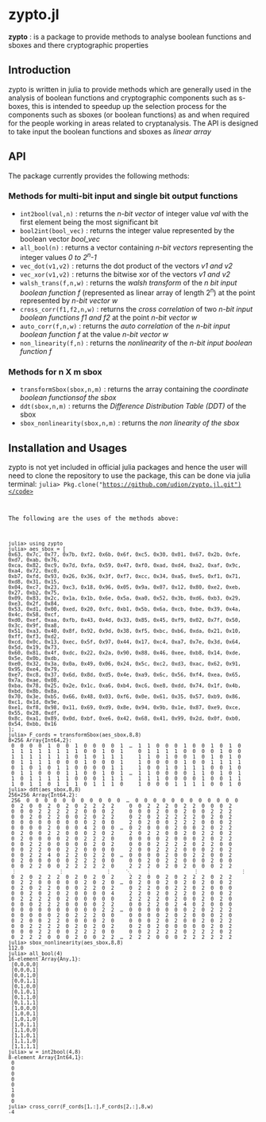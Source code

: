 # zypto.jl
**zypto** : is a package to provide methods to analyse boolean functions and sboxes and there cryptographic properties

## Introduction
zypto is written in julia to provide methods which are generally used in the analysis of boolean functions and cryptographic components such as s-boxes, this is intended to speedup up the selection process for the components such as sboxes (or boolean functions) as and when required for the people working in areas related to cryptanalysis.
The API is designed to take input the boolean functions and sboxes as *linear array*

## API
The package currently provides the following methods: <br>
### Methods for multi-bit input and single bit output functions
* <code>int2bool(val,n)</code> : returns the *n-bit vector* of integer value *val* with the first element being the most significant bit
* <code>bool2int(bool_vec)</code> : returns the integer value represented by the boolean vector *bool_vec*
* <code>all_bool(n)</code> : returns a vector containing *n-bit vectors* representing the integer values *0 to 2<sup>n</sup>-1*
* <code>vec_dot(v1,v2)</code> : returns the dot product of the vectors *v1 and v2*
* <code>vec_xor(v1,v2)</code> : returns the bitwise xor of the vectors *v1 and v2*
* <code>walsh_trans(f,n,w)</code> : returns the *walsh transform* of the *n bit input boolean function f* (represented as linear array of length 2<sup>n</sup>) at the point represented by *n-bit vector w*
* <code>cross_corr(f1,f2,n,w)</code> : returns the *cross correlation* of two *n-bit input boolean functions f1 and f2* at the point *n-bit vector w*
* <code>auto_corr(f,n,w)</code> : returns the *auto correlation* of the *n-bit input boolean function f* at the value *n-bit vector w*
* <code>non_linearity(f,n)</code> : returns the *nonlinearity* of the *n-bit input boolean function f*
### Methods for n X m sbox
* <code>transformSbox(sbox,n,m)</code> : returns the array containing the *coordinate boolean functionsof the sbox*
* <code>ddt(sbox,n,m)</code> : returns the *Difference Distribution Table (DDT)* of the sbox
* <code>sbox_nonlinearity(sbox,n,m)</code> : returns the *non linearity of the sbox*

## Installation and Usages
zypto is not yet included in official julia packages and hence the user will need to clone the repository to use the package, this can be done via julia terminal:
<code>julia> Pkg.clone("https://github.com/udion/zypto.jl.git")</code>

The following are the uses of the methods above:
```
julia> using zypto
julia> aes_sbox = [
0x63, 0x7c, 0x77, 0x7b, 0xf2, 0x6b, 0x6f, 0xc5, 0x30, 0x01, 0x67, 0x2b, 0xfe, 0xd7, 0xab, 0x76,
0xca, 0x82, 0xc9, 0x7d, 0xfa, 0x59, 0x47, 0xf0, 0xad, 0xd4, 0xa2, 0xaf, 0x9c, 0xa4, 0x72, 0xc0,
0xb7, 0xfd, 0x93, 0x26, 0x36, 0x3f, 0xf7, 0xcc, 0x34, 0xa5, 0xe5, 0xf1, 0x71, 0xd8, 0x31, 0x15,
0x04, 0xc7, 0x23, 0xc3, 0x18, 0x96, 0x05, 0x9a, 0x07, 0x12, 0x80, 0xe2, 0xeb, 0x27, 0xb2, 0x75,
0x09, 0x83, 0x2c, 0x1a, 0x1b, 0x6e, 0x5a, 0xa0, 0x52, 0x3b, 0xd6, 0xb3, 0x29, 0xe3, 0x2f, 0x84,
0x53, 0xd1, 0x00, 0xed, 0x20, 0xfc, 0xb1, 0x5b, 0x6a, 0xcb, 0xbe, 0x39, 0x4a, 0x4c, 0x58, 0xcf,
0xd0, 0xef, 0xaa, 0xfb, 0x43, 0x4d, 0x33, 0x85, 0x45, 0xf9, 0x02, 0x7f, 0x50, 0x3c, 0x9f, 0xa8,
0x51, 0xa3, 0x40, 0x8f, 0x92, 0x9d, 0x38, 0xf5, 0xbc, 0xb6, 0xda, 0x21, 0x10, 0xff, 0xf3, 0xd2,
0xcd, 0x0c, 0x13, 0xec, 0x5f, 0x97, 0x44, 0x17, 0xc4, 0xa7, 0x7e, 0x3d, 0x64, 0x5d, 0x19, 0x73,
0x60, 0x81, 0x4f, 0xdc, 0x22, 0x2a, 0x90, 0x88, 0x46, 0xee, 0xb8, 0x14, 0xde, 0x5e, 0x0b, 0xdb,
0xe0, 0x32, 0x3a, 0x0a, 0x49, 0x06, 0x24, 0x5c, 0xc2, 0xd3, 0xac, 0x62, 0x91, 0x95, 0xe4, 0x79,
0xe7, 0xc8, 0x37, 0x6d, 0x8d, 0xd5, 0x4e, 0xa9, 0x6c, 0x56, 0xf4, 0xea, 0x65, 0x7a, 0xae, 0x08,
0xba, 0x78, 0x25, 0x2e, 0x1c, 0xa6, 0xb4, 0xc6, 0xe8, 0xdd, 0x74, 0x1f, 0x4b, 0xbd, 0x8b, 0x8a,
0x70, 0x3e, 0xb5, 0x66, 0x48, 0x03, 0xf6, 0x0e, 0x61, 0x35, 0x57, 0xb9, 0x86, 0xc1, 0x1d, 0x9e,
0xe1, 0xf8, 0x98, 0x11, 0x69, 0xd9, 0x8e, 0x94, 0x9b, 0x1e, 0x87, 0xe9, 0xce, 0x55, 0x28, 0xdf,
0x8c, 0xa1, 0x89, 0x0d, 0xbf, 0xe6, 0x42, 0x68, 0x41, 0x99, 0x2d, 0x0f, 0xb0, 0x54, 0xbb, 0x16
];
julia> F_cords = transformSbox(aes_sbox,8,8)
8×256 Array{Int64,2}:
 0  0  0  0  1  0  0  1  0  0  0  0  1  …  1  1  0  0  0  1  0  0  1  0  1  0
 1  1  1  1  1  1  1  1  0  0  1  0  1     0  1  1  1  1  0  0  0  0  1  0  0
 1  1  1  1  1  1  1  0  1  0  1  1  1     1  1  0  1  0  0  1  0  1  0  1  0
 0  1  1  1  1  0  0  0  1  0  0  0  1     1  0  0  0  0  1  0  0  1  1  1  1
 0  1  0  1  0  1  1  0  0  0  0  1  1     1  0  0  1  0  1  1  1  0  0  1  0
 0  1  1  0  0  0  1  1  0  0  1  0  1  …  1  1  0  0  0  0  1  1  0  1  0  1
 1  0  1  1  1  1  1  0  0  0  1  1  1     1  1  1  0  0  0  0  1  0  0  1  1
 1  0  1  1  0  1  1  1  0  1  1  1  0     1  0  0  0  1  1  1  1  0  0  1  0
julia> ddt(aes_sbox,8,8)
256×256 Array{Int64,2}:
 256  0  0  0  0  0  0  0  0  0  0  0  …  0  0  0  0  0  0  0  0  0  0  0  0
 0  2  0  0  2  0  2  0  2  2  2  2     0  0  2  2  2  0  2  2  0  0  0  2
 0  0  0  2  2  2  2  2  0  0  0  2     0  0  0  2  0  0  2  0  0  2  2  2
 0  0  2  0  2  2  0  0  2  0  2  2     0  2  0  2  2  2  2  2  0  2  0  2
 0  0  0  0  0  0  0  0  0  2  0  0     2  0  2  0  0  2  2  2  0  0  0  2
 0  0  0  0  2  0  0  0  4  2  0  0  …  0  2  0  0  0  2  0  0  2  0  2  2
 0  2  0  0  2  2  0  0  0  2  0  2     2  0  2  2  0  0  2  0  2  2  0  2
 0  2  0  0  0  0  2  0  2  2  2  0     0  0  0  0  2  0  0  0  2  0  2  2
 0  0  2  2  0  0  0  0  0  2  0  2     0  0  0  2  2  2  2  0  2  2  0  0
 0  0  2  2  0  0  2  2  0  0  0  0     2  0  0  2  2  2  0  0  0  2  0  2
 0  0  2  2  4  0  2  2  0  2  2  0  …  0  0  0  0  2  0  0  2  2  0  0  2
 0  2  0  0  0  0  0  2  2  2  0  0     0  0  2  0  2  2  0  0  0  2  0  0
 0  0  2  2  0  0  2  2  2  2  2  0     2  2  2  0  2  0  2  0  0  0  2  2
 ⋮              ⋮              ⋮     ⋱     ⋮              ⋮              ⋮
 0  2  0  2  2  2  0  2  0  2  0  2     2  2  0  0  2  0  2  2  2  0  2  2
 0  2  2  0  0  0  0  0  2  0  2  0  …  0  2  0  0  2  0  2  0  2  0  0  2
 0  2  0  2  2  0  0  0  2  2  0  2     0  2  2  0  0  2  2  0  2  0  0  0
 0  0  2  0  2  0  2  0  0  0  0  4     2  2  0  2  0  2  2  0  2  0  0  2
 0  2  2  2  2  0  2  0  0  0  0  0     2  2  2  2  0  2  0  0  2  0  2  0
 0  0  0  2  2  2  0  0  0  0  2  2     0  0  2  2  0  2  4  0  2  0  0  0
 0  0  0  0  0  0  0  0  0  0  2  2  …  0  0  0  0  0  0  0  2  0  2  2  2
 0  0  0  0  0  2  0  2  2  2  0  0     0  0  0  0  2  0  2  0  0  0  2  0
 0  2  0  0  2  2  0  0  0  0  2  0     0  0  0  2  0  2  0  0  2  0  2  2
 0  0  2  2  2  2  0  2  0  2  0  2     0  2  0  2  0  0  0  0  0  2  0  2
 0  0  0  2  2  0  0  2  2  2  0  0     0  0  2  2  2  2  0  2  2  2  0  2
 0  2  2  2  0  0  0  2  0  0  2  2  …  2  2  2  0  0  0  2  2  2  2  2  2
julia> sbox_nonlinearity(aes_sbox,8,8)
112.0
julia> all_bool(4)
16-element Array{Any,1}:
 [0,0,0,0]
 [0,0,0,1]
 [0,0,1,0]
 [0,0,1,1]
 [0,1,0,0]
 [0,1,0,1]
 [0,1,1,0]
 [0,1,1,1]
 [1,0,0,0]
 [1,0,0,1]
 [1,0,1,0]
 [1,0,1,1]
 [1,1,0,0]
 [1,1,0,1]
 [1,1,1,0]
 [1,1,1,1]
julia> w = int2bool(4,8)
8-element Array{Int64,1}:
 0
 0
 0
 0
 0
 1
 0
 0
julia> cross_corr(F_cords[1,:],F_cords[2,:],8,w)
-4
```
